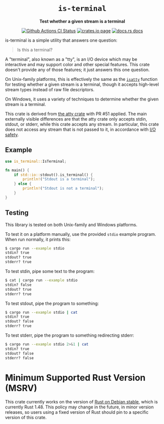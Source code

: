 <div align="center">
  <h1><code>is-terminal</code></h1>

  <p>
    <strong>Test whether a given stream is a terminal</strong>
  </p>

  <p>
    <a href="https://github.com/sunfishcode/is-terminal/actions?query=workflow%3ACI"><img src="https://github.com/sunfishcode/is-terminal/workflows/CI/badge.svg" alt="Github Actions CI Status" /></a>
    <a href="https://crates.io/crates/is-terminal"><img src="https://img.shields.io/crates/v/is-terminal.svg" alt="crates.io page" /></a>
    <a href="https://docs.rs/is-terminal"><img src="https://docs.rs/is-terminal/badge.svg" alt="docs.rs docs" /></a>
  </p>
</div>

is-terminal is a simple utility that answers one question:

> Is this a terminal?

A "terminal", also known as a "tty", is an I/O device which may be interactive
and may support color and other special features. This crate doesn't provide
any of those features; it just answers this one question.

On Unix-family platforms, this is effectively the same as the [`isatty`]
function for testing whether a given stream is a terminal, though it accepts
high-level stream types instead of raw file descriptors.

On Windows, it uses a variety of techniques to determine whether the given
stream is a terminal.

This crate is derived from [the atty crate] with PR \#51 applied. The main
externally visible differences are that the atty crate only accepts stdin,
stdout, or stderr, while this crate accepts any stream. In particular, this
crate does not access any stream that is not passed to it, in accordance with
[I/O safety].

## Example

```rust
use is_terminal::IsTerminal;

fn main() {
    if std::io::stdout().is_terminal() {
        println!("Stdout is a terminal");
    } else {
        println!("Stdout is not a terminal");
    }
}
```

## Testing

This library is tested on both Unix-family and Windows platforms.

To test it on a platform manually, use the provided `stdio` example program.
When run normally, it prints this:

```bash
$ cargo run --example stdio
stdin? true
stdout? true
stderr? true
```

To test stdin, pipe some text to the program:

```bash
$ cat | cargo run --example stdio
stdin? false
stdout? true
stderr? true
```

To test stdout, pipe the program to something:

```bash
$ cargo run --example stdio | cat
stdin? true
stdout? false
stderr? true
```

To test stderr, pipe the program to something redirecting stderr:

```bash
$ cargo run --example stdio 2>&1 | cat
stdin? true
stdout? false
stderr? false
```

# Minimum Supported Rust Version (MSRV)

This crate currently works on the version of [Rust on Debian stable], which is
currently Rust 1.48. This policy may change in the future, in minor version
releases, so users using a fixed version of Rust should pin to a specific
version of this crate.

[`isatty`]: https://man7.org/linux/man-pages/man3/isatty.3.html
[the atty crate]: https://crates.io/crates/atty
[I/O safety]: https://github.com/rust-lang/rfcs/blob/master/text/3128-io-safety.md
[Rust on Debian stable]: https://packages.debian.org/stable/rust/rustc

